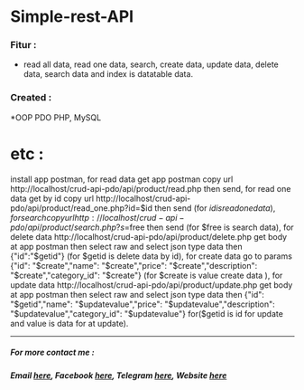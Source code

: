 # Simple-rest-API

### Fitur :
* read all data, read one data, search, create data, update data, delete data, search data and index is datatable data.

### Created :
*OOP PDO PHP, MySQL

# etc :
install app postman, for read data get app postman copy url http://localhost/crud-api-pdo/api/product/read.php then send, for read one data get by id copy url http://localhost/crud-api-pdo/api/product/read_one.php?id=$id then send (for  $id is read one data), for search copy url http://localhost/crud-api-pdo/api/product/search.php?s=$free then send (for $free is search data), for delete data http://localhost/crud-api-pdo/api/product/delete.php get body at app postman then select raw and select json type data then {"id":"$getid"} (for $getid is delete data by id), for create data go to params {"id": "$create","name": "$create","price": "$create","description": "$create","category_id": "$create"} (for $create is value create data ), for update data http://localhost/crud-api-pdo/api/product/update.php get body at app postman then select raw and select json type data then {"id": "$getid","name": "$updatevalue","price": "$updatevalue","description": "$updatevalue","category_id": "$updatevalue"} for($getid is id for update and value is data for at update).

***
#####   For more contact me :
#####   Email [here](https://mail.google.com/mail/u/0/#inbox?compose=VpCqJKjNSlJvmLXlQFGxXWCwWfmJmqSTkfJktSvSXJfvbrrRSSpQJfwSmznnJKpMwXBbPBg), Facebook [here](https://web.facebook.com/farhanameliapool), Telegram [here](https://t.me/uhaHoney), Website [here](https://bangunpsb.000webhostapp.com/)


> Something start from zero to hero nothing's easy and nothing's difficult just do it.

